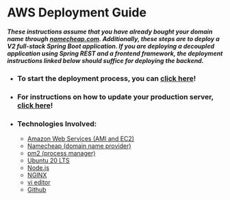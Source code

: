 # AWS Deployment Guide

***These instructions assume that you have already bought your domain name through [namecheap.com](https://namecheap.com). Additionally, these steps are to deploy a V2 full-stack Spring Boot application. If you are deploying a decoupled application using Spring REST and a frontend framework, the deployment instructions linked below should suffice for deploying the backend.***

- ### To start the deployment process, you can [click here](./docs/1.step-one.md)!

- ### For instructions on how to update your production server, [click here](./update-docs/update-server.md)!

- ### Technologies Involved:
    - [Amazon Web Services (AMI and EC2)](https://aws.amazon.com/pm/ec2/?trk=36c6da98-7b20-48fa-8225-4784bced9843&sc_channel=ps&s_kwcid=AL!4422!3!467723097970!e!!g!!aws%20ec2&ef_id=CjwKCAiAzp6eBhByEiwA_gGq5ErXXuZODblSfA2kK72DqF9ARSJhAeiaz7JQhXt1wsn85vbJwb4PeBoCr7MQAvD_BwE:G:s&s_kwcid=AL!4422!3!467723097970!e!!g!!aws%20ec2)
    - [Namecheap (domain name provider)](https://www.namecheap.com/)
    - [pm2 (process manager)](https://pm2.keymetrics.io/)
    - [Ubuntu 20 LTS](https://www.hostinger.com/tutorials/what-is-ubuntu)
    - [Node.js](https://nodejs.org/en/about/)
    - [NGINX](https://www.nginx.com/resources/glossary/nginx/)
    - [vi editor](https://en.wikipedia.org/wiki/Vi)
    - [Github](https://github.com/)